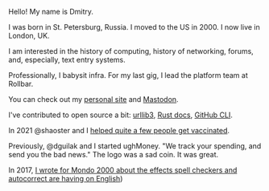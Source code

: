Hello! My name is Dmitry.

I was born in St. Petersburg, Russia. I moved to the US in 2000. I now live in London, UK.

I am interested in the history of computing, history of networking, forums, and, especially, text entry systems.

Professionally, I babysit infra. For my last gig, I lead the platform team at Rollbar.

You can check out my [personal site](https://archvile.net) and [Mastodon](https://file-explorers.club/@dmitry).

I've contributed to open source a bit: [urllib3](https://github.com/urllib3/urllib3/pull/2197), [Rust docs](https://github.com/rust-lang/book/pull/2580), [GitHub CLI](https://github.com/cli/cli/pull/3374).

In 2021 @shaoster and I [helped quite a few people get vaccinated](https://www.mycentraljersey.com/story/news/health/2021/03/24/how-two-software-engineers-can-help-you-secure-covid-19-vaccine/4789775001/).

Previously, @dguilak and I started ughMoney. "We track your spending, and send you the bad news." The logo was a sad coin. It was great.

In 2017, [I wrote for Mondo 2000 about the effects spell checkers and autocorrect are having on English](https://archvile.net/2017/12/12/pink-lexical-slime.html))

